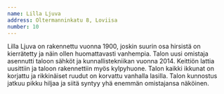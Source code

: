 ```yaml
---
name: Lilla Ljuva
address: Oltermanninkatu 8, Loviisa
number: 10
---
```

Lilla Ljuva on rakennettu vuonna 1900, joskin suurin osa hirsistä on kierrätetty ja näin ollen huomattavasti vanhempia. Talon uusi omistaja asennutti taloon sähköt ja kunnallistekniikan vuonna 2014. Keittiön lattia uusittiin ja taloon rakennettiin myös kylpyhuone. Talon kaikki ikkunat on korjattu ja rikkinäiset ruudut on korvattu vanhalla lasilla. Talon kunnostus jatkuu pikku hiljaa ja siitä syntyy yhä enemmän omistajansa näköinen.
